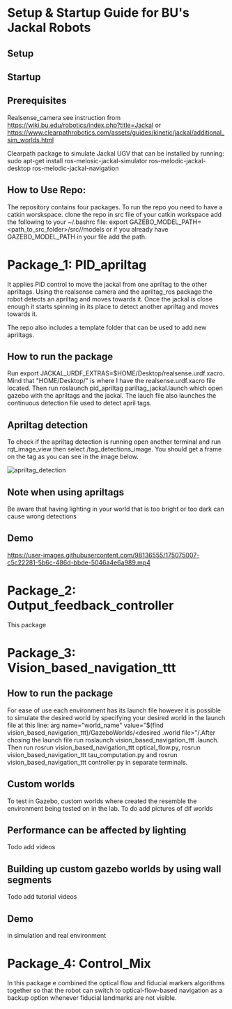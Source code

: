 # Setup & Startup Guide for BU's Jackal Robots
## Setup


## Startup

## Prerequisites
Realsense_camera see instruction from https://wiki.bu.edu/robotics/index.php?title=Jackal or https://www.clearpathrobotics.com/assets/guides/kinetic/jackal/additional_sim_worlds.html

Clearpath package to simulate Jackal UGV that can be installed by running: sudo apt-get install ros-melosic-jackal-simulator ros-melodic-jackal-desktop ros-melodic-jackal-navigation

## How to Use Repo:
The repository contains four packages. To run the repo you need to have a catkin worskspace. clone the repo in src file of your catkin workspace
add the following to your ~/.bashrc file: export GAZEBO_MODEL_PATH=<path_to_src_folder>/src/<pacakge name>/models or if you already have GAZEBO_MODEL_PATH in your file add the path.
 

# Package_1: PID_apriltag 
It applies PID control to move the jackal from one apriltag to the other apriltags. Using the realsense camera and the apriltag_ros package the robot detects an apriltag and moves towards it. Once the jackal is close enough it starts spinning in its place to detect another apriltag and moves towards it. 

The repo also includes a template folder that can be used to add new apriltags.

## How to run the package
Run export JACKAL_URDF_EXTRAS=$HOME/Desktop/realsense.urdf.xacro. Mind that "HOME/Desktop/" is where I have the realsense.urdf.xacro file located.
Then run roslaunch pid_apriltag pariltag_jackal.launch which open gazebo with the apriltags and the jackal. The lauch file also launches the continuous detection file used to detect april tags.

## Apriltag detection
To check if the apriltag detection is running open another terminal and run rqt_image_view then select /tag_detections_image. You should get a frame on the tag as you can see in the image below.

![apriltag_detection](https://user-images.githubusercontent.com/98136555/174672373-d72a295f-3395-450c-9431-b8182b44308c.png)

## Note when using apriltags
Be aware that having lighting in your world that is too bright or too dark can cause wrong detections

## Demo
https://user-images.githubusercontent.com/98136555/175075007-c5c22281-5b6c-486d-bbde-5046a4e6a989.mp4

# Package_2: Output_feedback_controller
This package 

# Package_3: Vision_based_navigation_ttt

## How to run the package
For ease of use each environment has its launch file however it is possible to simulate the desired world by specifying your desired world in the launch file at this line: arg name="world_name" value="$(find vision_based_navigation_ttt)/GazeboWorlds/<desired .world file>"/.After chosing the launch file run  roslaunch vision_based_navigation_ttt <your chosen file>.launch. Then run rosrun vision_based_navigation_ttt optical_flow.py, rosrun vision_based_navigation_ttt tau_computation.py and rosrun vision_based_navigation_ttt controller.py in separate terminals.

## Custom worlds 
To test in Gazebo, custom worlds where created the resemble the environment being tested on in the lab. 
 To do add pictures of dif worlds
 
## Performance can be affected by lighting 
 Todo add  videos
 
## Building up custom gazebo worlds by using wall segments
 Todo add tutorial videos

## Demo
 in simulation and real environment
 
# Package_4: Control_Mix 
In this package e combined the optical flow and fiducial markers algorithms together so that the robot can switch to optical-flow-based navigation as a backup option whenever fiducial landmarks are not visible.














